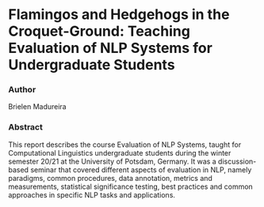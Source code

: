 # Flamingos and Hedgehogs in the Croquet-Ground: Teaching Evaluation of NLP Systems for Undergraduate Students

### Author

Brielen Madureira

### Abstract 

This report describes the course Evaluation of NLP Systems, taught for Computational Linguistics undergraduate students during the winter semester 20/21 at the University of Potsdam, Germany. It was a discussion-based seminar that covered different aspects of evaluation in NLP, namely paradigms, common procedures, data annotation, metrics and measurements, statistical significance testing, best practices and common approaches in specific NLP tasks and applications.

